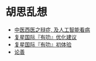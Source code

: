 # 胡思乱想
* [中医西医之辩症, 及人工智能看病](2018-04-09.md)
* [复星国际『有叻』优化建议](2018-02-05.md)
* [复星国际『有叻』初体验](2018-02-02.md)
* [论善](2018-01-15.md)